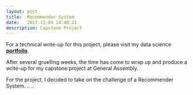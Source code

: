 ```yaml
---
layout: post
title:  Recommender System
date:   2017-11-04 14:40:21
description: Capstone Project
---
```

For a technical write-up for this project, please visit my data science <a href="https://irvintmd.github.io/portfolio/1_Capstone_RS/"><b>portfolio</b></a>.<br>
<p>
	After several gruelling weeks, the time has come to wrap up and produce a write-up for my capstone project at General Assembly.
</p>
<p>
	For the project, I decided to take on the challenge of a Recommender System. .. ..


</p>